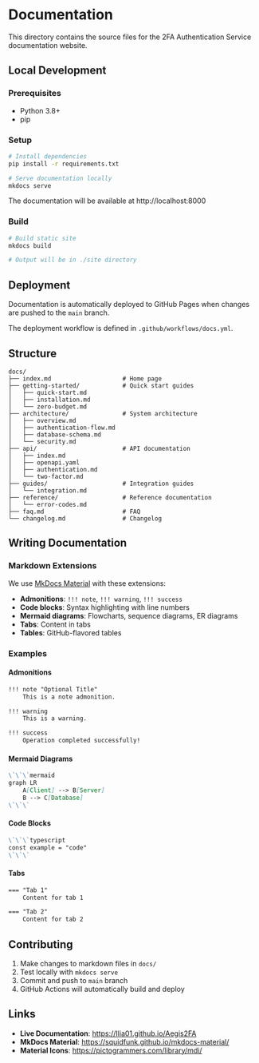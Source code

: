 # Documentation

This directory contains the source files for the 2FA Authentication Service documentation website.

## Local Development

### Prerequisites

- Python 3.8+
- pip

### Setup

```bash
# Install dependencies
pip install -r requirements.txt

# Serve documentation locally
mkdocs serve
```

The documentation will be available at http://localhost:8000

### Build

```bash
# Build static site
mkdocs build

# Output will be in ./site directory
```

## Deployment

Documentation is automatically deployed to GitHub Pages when changes are pushed to the `main` branch.

The deployment workflow is defined in `.github/workflows/docs.yml`.

## Structure

```
docs/
├── index.md                    # Home page
├── getting-started/            # Quick start guides
│   ├── quick-start.md
│   ├── installation.md
│   └── zero-budget.md
├── architecture/               # System architecture
│   ├── overview.md
│   ├── authentication-flow.md
│   ├── database-schema.md
│   └── security.md
├── api/                        # API documentation
│   ├── index.md
│   ├── openapi.yaml
│   ├── authentication.md
│   └── two-factor.md
├── guides/                     # Integration guides
│   └── integration.md
├── reference/                  # Reference documentation
│   └── error-codes.md
├── faq.md                      # FAQ
└── changelog.md                # Changelog
```

## Writing Documentation

### Markdown Extensions

We use [MkDocs Material](https://squidfunk.github.io/mkdocs-material/) with these extensions:

- **Admonitions**: `!!! note`, `!!! warning`, `!!! success`
- **Code blocks**: Syntax highlighting with line numbers
- **Mermaid diagrams**: Flowcharts, sequence diagrams, ER diagrams
- **Tabs**: Content in tabs
- **Tables**: GitHub-flavored tables

### Examples

#### Admonitions

```markdown
!!! note "Optional Title"
    This is a note admonition.

!!! warning
    This is a warning.

!!! success
    Operation completed successfully!
```

#### Mermaid Diagrams

```markdown
\`\`\`mermaid
graph LR
    A[Client] --> B[Server]
    B --> C[Database]
\`\`\`
```

#### Code Blocks

```markdown
\`\`\`typescript
const example = "code"
\`\`\`
```

#### Tabs

```markdown
=== "Tab 1"
    Content for tab 1

=== "Tab 2"
    Content for tab 2
```

## Contributing

1. Make changes to markdown files in `docs/`
2. Test locally with `mkdocs serve`
3. Commit and push to `main` branch
4. GitHub Actions will automatically build and deploy

## Links

- **Live Documentation**: https://Ilia01.github.io/Aegis2FA
- **MkDocs Material**: https://squidfunk.github.io/mkdocs-material/
- **Material Icons**: https://pictogrammers.com/library/mdi/
